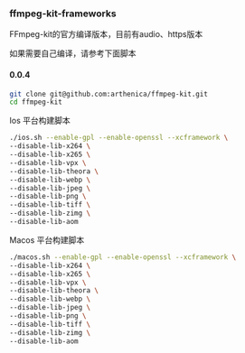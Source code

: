 ### ffmpeg-kit-frameworks
FFmpeg-kit的官方编译版本，目前有audio、https版本

如果需要自己编译，请参考下面脚本
#### 0.0.4
```bash
git clone git@github.com:arthenica/ffmpeg-kit.git
cd ffmpeg-kit
```
Ios 平台构建脚本
```bash
./ios.sh --enable-gpl --enable-openssl --xcframework \
--disable-lib-x264 \
--disable-lib-x265 \
--disable-lib-vpx \
--disable-lib-theora \
--disable-lib-webp \
--disable-lib-jpeg \
--disable-lib-png \
--disable-lib-tiff \
--disable-lib-zimg \
--disable-lib-aom
```
Macos 平台构建脚本
```bash
./macos.sh --enable-gpl --enable-openssl --xcframework \
--disable-lib-x264 \
--disable-lib-x265 \
--disable-lib-vpx \
--disable-lib-theora \
--disable-lib-webp \
--disable-lib-jpeg \
--disable-lib-png \
--disable-lib-tiff \
--disable-lib-zimg \
--disable-lib-aom
```
